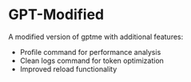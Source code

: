 # GPT-Modified

A modified version of gptme with additional features:
- Profile command for performance analysis
- Clean logs command for token optimization
- Improved reload functionality

